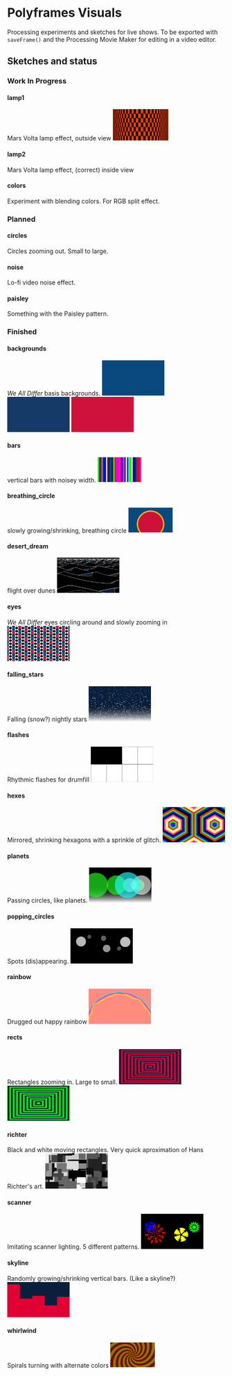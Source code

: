 # Polyframes Visuals

Processing experiments and sketches for live shows.
To be exported with `saveFrame()` and the Processing Movie Maker for editing in a video editor.

## Sketches and status

### Work In Progress

#### lamp1

Mars Volta lamp effect, outside view
<img src="lamp1\lamp1.jpg" style="zoom:20%;" />

#### lamp2

Mars Volta lamp effect, (correct) inside view

#### colors

Experiment with blending colors. For RGB split effect.

### Planned

#### circles

Circles zooming out. Small to large.

#### noise

Lo-fi video noise effect.

#### paisley

Something with the Paisley pattern.

### Finished

#### backgrounds

_We All Differ_ basis backgrounds.
<img src="backgrounds/a.png" style="zoom:15%;" />
<img src="backgrounds/b.png" style="zoom:15%;" />
<img src="backgrounds/c.png" style="zoom:15%;" />

#### bars

vertical bars with noisey width.
<img src="bars/bars.jpg" style="zoom:10%;" />

#### breathing_circle

slowly growing/shrinking, breathing circle
<img src="breathing_circle/breath.jpg" style="zoom:10%;" />

#### desert_dream

flight over dunes
<img src="desert_dream/dunes.jpg" style="zoom:15%;" />

#### eyes

_We All Differ_ eyes circling around and slowly zooming in
<img src="eyes/eyes.jpg" style="zoom:15%;" />

#### falling_stars

Falling (snow?) nightly stars
<img src="falling_stars/stars.jpg" style="zoom:15%;" />

#### flashes

Rhythmic flashes for drumfill
<img src="flashes/flashes.jpg" style="zoom:15%;" />

#### hexes

Mirrored, shrinking hexagons with a sprinkle of glitch.
<img src="hexes/hexes.jpg" style="zoom:15%;" />

#### planets

Passing circles, like planets.
<img src="planets/planets.jpg" style="zoom:15%;" />

#### popping_circles

Spots (dis)appearing.
<img src="popping_circles/pop.jpg" style="zoom:15%;" />

#### rainbow

Drugged out happy rainbow
<img src="rainbow/rainbow.jpg" style="zoom:15%;" />

#### rects

Rectangles zooming in. Large to small.
<img src="rects/rects1.jpg" style="zoom:15%;" />
<img src="rects/rects2.jpg" style="zoom:15%;" />

#### richter

Black and white moving rectangles. Very quick aproximation of Hans Richter's art.
<img src="richter/richter.jpg" style="zoom:15%;" />

#### scanner

Imitating scanner lighting. 5 different patterns.
<img src="scanner/scanner.jpg" style="zoom:15%;" />

#### skyline

Randomly growing/shrinking vertical bars. (Like a skyline?)
<img src="skyline/skyline.jpg" style="zoom:15%;" />

#### whirlwind

Spirals turning with alternate colors
<img src="whirlwind\whirlwind.jpg" style="zoom:10%;" />